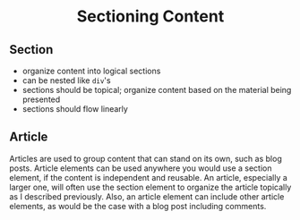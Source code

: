 <h1 align=center>Sectioning Content</h1>

## Section
- organize content into logical sections
- can be nested like ```div```'s
- sections should be topical; organize content based on the material being presented
- sections should flow linearly

## Article
Articles are used to group content that can stand on its own, such as blog posts. Article elements can be used anywhere you would use a section element, if the content is independent and reusable. An article, especially a larger one, will often use the section element to organize the article topically as I described previously. Also, an article element can include other article elements, as would be the case with a blog post including comments.

